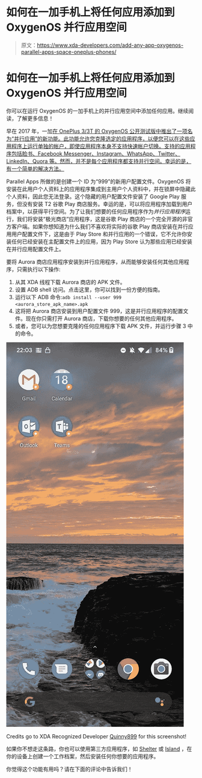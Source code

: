 # 如何在一加手机上将任何应用添加到 OxygenOS 并行应用空间

> 原文：<https://www.xda-developers.com/add-any-app-oxygenos-parallel-apps-space-oneplus-phones/>

# 如何在一加手机上将任何应用添加到 OxygenOS 并行应用空间

你可以在运行 OxygenOS 的一加手机上的并行应用空间中添加任何应用。继续阅读，了解更多信息！

早在 2017 年，一加[在 OnePlus 3/3T 的 OxygenOS 公开测试版中推出了一项名为“并行应用”的新功能。此功能允许您克隆选定的应用程序，以便您可以在这些应用程序上运行单独的帐户，即使应用程序本身不支持快速帐户切换。支持的应用程序包括脸书、Facebook Messenger、Instagram、WhatsApp、Twitter、LinkedIn、Quora 等。然而，并不是每个应用程序都支持并行空间。幸运的是，有一个简单的解决方法。](https://www.xda-developers.com/oneplus-oxygen-4-5-8-open-beta-21-12/)

Parallel Apps 所做的是创建一个 ID 为“999”的新用户配置文件。OxygenOS 将安装在此用户个人资料上的应用程序集成到主用户个人资料中，并在锁屏中隐藏此个人资料，因此您无法登录。这个隐藏的用户配置文件安装了 Google Play 服务，但没有安装 T2 谷歌 Play 商店服务。幸运的是，可以将应用程序加载到用户档案中，以获得平行空间。为了让我们想要的任何应用程序作为*并行应用程序*运行，我们将安装“极光商店”应用程序，这是谷歌 Play 商店的一个完全开源的非官方客户端。如果你想知道为什么我们不喜欢将实际的谷歌 Play 商店安装在并行应用用户配置文件下，这是由于 Play Store 和并行应用的一个错误，它不允许你安装任何已经安装在主配置文件上的应用，因为 Play Store 认为那些应用已经安装在并行应用配置文件上。

要将 Aurora 商店应用程序安装到并行应用程序，从而能够安装任何其他应用程序，只需执行以下操作:

1.  从其 XDA 线程下载 Aurora 商店的 APK 文件。
2.  设置 ADB shell 访问。点击这里，你可以找到一份方便的指南。
3.  运行以下 ADB 命令:`adb install --user 999 <aurora_store_apk_name>.apk`
4.  这将把 Aurora 商店安装到用户配置文件 999，这是并行应用程序的配置文件。现在你只需打开 Aurora 商店，下载你想要的任何其他应用程序。
5.  或者，您可以为您想要克隆的任何应用程序下载 APK 文件，并运行步骤 3 中的命令。

 <picture>![OxygenOS Parallel Apps any app](img/b04b4b87a88d36780c17774db40790a2.png)</picture> 

Credits go to XDA Recognized Developer [Quinny899](https://forum.xda-developers.com/member.php?u=3563640) for this screenshot!

如果你不想走这条路，你也可以使用第三方应用程序，如 [Shelter](https://www.xda-developers.com/shelter-open-source-sandboxing-app/) 或 [Island](https://forum.xda-developers.com/android/apps-games/closed-beta-test-incoming-companion-app-t3366295) ，在你的设备上创建一个工作档案，然后安装任何你想要的应用程序。

你觉得这个功能有用吗？请在下面的评论中告诉我们！